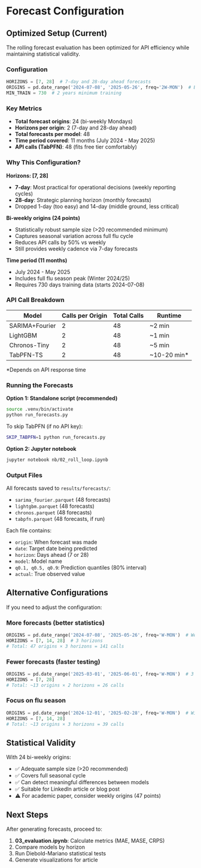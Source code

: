 # Forecast Configuration

## Optimized Setup (Current)

The rolling forecast evaluation has been optimized for API efficiency while maintaining statistical validity.

### Configuration

```python
HORIZONS = [7, 28]  # 7-day and 28-day ahead forecasts
ORIGINS = pd.date_range('2024-07-08', '2025-05-26', freq='2W-MON')  # Bi-weekly
MIN_TRAIN = 730  # 2 years minimum training
```

### Key Metrics

- **Total forecast origins**: 24 (bi-weekly Mondays)
- **Horizons per origin**: 2 (7-day and 28-day ahead)
- **Total forecasts per model**: 48
- **Time period covered**: 11 months (July 2024 - May 2025)
- **API calls (TabPFN)**: 48 (fits free tier comfortably)

### Why This Configuration?

**Horizons: [7, 28]**
- **7-day**: Most practical for operational decisions (weekly reporting cycles)
- **28-day**: Strategic planning horizon (monthly forecasts)
- Dropped 1-day (too easy) and 14-day (middle ground, less critical)

**Bi-weekly origins (24 points)**
- Statistically robust sample size (>20 recommended minimum)
- Captures seasonal variation across full flu cycle
- Reduces API calls by 50% vs weekly
- Still provides weekly cadence via 7-day forecasts

**Time period (11 months)**
- July 2024 - May 2025
- Includes full flu season peak (Winter 2024/25)
- Requires 730 days training data (starts 2024-07-08)

### API Call Breakdown

| Model | Calls per Origin | Total Calls | Runtime |
|-------|-----------------|-------------|---------|
| SARIMA+Fourier | 2 | 48 | ~2 min |
| LightGBM | 2 | 48 | ~1 min |
| Chronos-Tiny | 2 | 48 | ~5 min |
| TabPFN-TS | 2 | 48 | ~10-20 min* |

*Depends on API response time

### Running the Forecasts

**Option 1: Standalone script (recommended)**
```bash
source .venv/bin/activate
python run_forecasts.py
```

To skip TabPFN (if no API key):
```bash
SKIP_TABPFN=1 python run_forecasts.py
```

**Option 2: Jupyter notebook**
```bash
jupyter notebook nb/02_roll_loop.ipynb
```

### Output Files

All forecasts saved to `results/forecasts/`:
- `sarima_fourier.parquet` (48 forecasts)
- `lightgbm.parquet` (48 forecasts)
- `chronos.parquet` (48 forecasts)
- `tabpfn.parquet` (48 forecasts, if run)

Each file contains:
- `origin`: When forecast was made
- `date`: Target date being predicted
- `horizon`: Days ahead (7 or 28)
- `model`: Model name
- `q0.1, q0.5, q0.9`: Prediction quantiles (80% interval)
- `actual`: True observed value

## Alternative Configurations

If you need to adjust the configuration:

### More forecasts (better statistics)
```python
ORIGINS = pd.date_range('2024-07-08', '2025-05-26', freq='W-MON')  # Weekly
HORIZONS = [7, 14, 28]  # 3 horizons
# Total: 47 origins × 3 horizons = 141 calls
```

### Fewer forecasts (faster testing)
```python
ORIGINS = pd.date_range('2025-03-01', '2025-06-01', freq='W-MON')  # 3 months
HORIZONS = [7, 28]
# Total: ~13 origins × 2 horizons = 26 calls
```

### Focus on flu season
```python
ORIGINS = pd.date_range('2024-12-01', '2025-02-28', freq='W-MON')  # Winter only
HORIZONS = [7, 14, 28]
# Total: ~13 origins × 3 horizons = 39 calls
```

## Statistical Validity

With 24 bi-weekly origins:
- ✅ Adequate sample size (>20 recommended)
- ✅ Covers full seasonal cycle
- ✅ Can detect meaningful differences between models
- ✅ Suitable for LinkedIn article or blog post
- ⚠️ For academic paper, consider weekly origins (47 points)

## Next Steps

After generating forecasts, proceed to:
1. **03_evaluation.ipynb**: Calculate metrics (MAE, MASE, CRPS)
2. Compare models by horizon
3. Run Diebold-Mariano statistical tests
4. Generate visualizations for article
